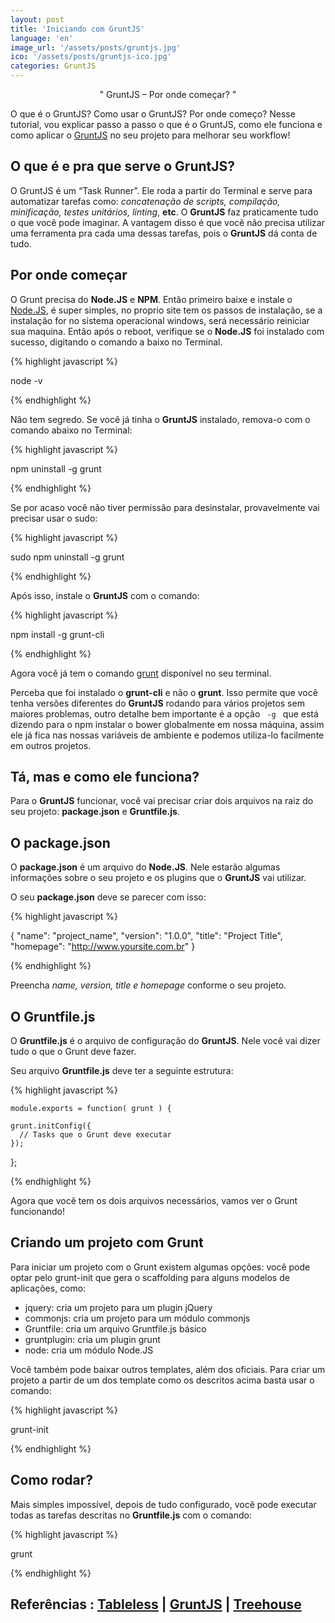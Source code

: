 ```yaml
---
layout: post
title: 'Iniciando com GruntJS'
language: 'en'
image_url: '/assets/posts/gruntjs.jpg'
ico: '/assets/posts/gruntjs-ico.jpg'
categories: GruntJS
---
```


<center>" GruntJS – Por onde começar? "</center>

O que é o GruntJS? Como usar o GruntJS? Por onde começo? Nesse tutorial, vou explicar passo a passo o que é o GruntJS, como ele funciona e como aplicar o [GruntJS](http://gruntjs.com/) no seu projeto para melhorar seu workflow!

<!-- more -->

## O que é e pra que serve o GruntJS?

O GruntJS é um “Task Runner”. Ele roda a partir do Terminal e serve para automatizar tarefas como: <i>concatenação de scripts, compilação, minificação, testes unitários, linting</i>, <b>etc</b>. O <b>GruntJS</b> faz praticamente tudo o que você pode imaginar. A vantagem disso é que você não precisa utilizar uma ferramenta pra cada uma dessas tarefas, pois o <b>GruntJS</b> dá conta de tudo.


## Por onde começar

O Grunt precisa do <b>Node.JS</b> e <b>NPM</b>. Então primeiro baixe e instale o [Node.JS](http://nodejs.org/download/), é super simples, no proprio site tem os passos de instalação, se a instalação for no sistema operacional windows, será necessário reiniciar sua maquina. Então após o reboot, verifique se o <b>Node.JS</b> foi instalado com sucesso, digitando o comando a baixo no Terminal.

{% highlight javascript %}

  node -v

{% endhighlight %}

Não tem segredo. Se você já tinha o <b>GruntJS</b> instalado, remova-o com o comando abaixo no Terminal:

{% highlight javascript %}

  npm uninstall -g grunt

{% endhighlight %}

Se por acaso você não tiver permissão para desinstalar, provavelmente vai precisar usar o sudo:

{% highlight javascript %}

  sudo npm uninstall -g grunt

{% endhighlight %}

Após isso, instale o <b>GruntJS</b> com o comando:

{% highlight javascript %}

  npm install -g grunt-cli

{% endhighlight %}

Agora você já tem o comando <u>grunt</u> disponível no seu terminal.

Perceba que foi instalado o <b>grunt-cli</b> e não o <b>grunt</b>. Isso permite que você tenha versões diferentes do <b>GruntJS</b> rodando para vários projetos sem maiores problemas, outro detalhe bem importante é a opção <code class="inline"> -g </code> que está dizendo para o npm instalar o bower globalmente em nossa máquina, assim ele já fica nas nossas variáveis de ambiente e podemos utiliza-lo facilmente em outros projetos.

## Tá, mas e como ele funciona?

Para o <b>GruntJS</b> funcionar, você vai precisar criar dois arquivos na raiz do seu projeto: <b>package.json</b> e <b>Gruntfile.js</b>.

## O package.json

O <b>package.json</b> é um arquivo do <b>Node.JS</b>. Nele estarão algumas informações sobre o seu projeto e os plugins que o <b>GruntJS</b> vai utilizar.

O seu <b>package.json</b> deve se parecer com isso:

{% highlight javascript %}

  {
  "name": "project_name",
  "version": "1.0.0",
  "title": "Project Title",
  "homepage": "http://www.yoursite.com.br"
  }

{% endhighlight %}

Preencha <i>name, version, title e homepage</i> conforme o seu projeto.


## O Gruntfile.js

O <b>Gruntfile.js</b> é o arquivo de configuração do <b>GruntJS</b>. Nele você vai dizer tudo o que o Grunt deve fazer.

Seu arquivo <b>Gruntfile.js</b> deve ter a seguinte estrutura:

{% highlight javascript %}

    module.exports = function( grunt ) {

    grunt.initConfig({
      // Tasks que o Grunt deve executar
    });
  };

{% endhighlight %}

Agora que você tem os dois arquivos necessários, vamos ver o Grunt funcionando!

## Criando um projeto com Grunt

Para iniciar um projeto com o Grunt existem algumas opções: você pode optar pelo grunt-init que gera o scaffolding para alguns modelos de aplicações, como:

* jquery: cria um projeto para um plugin jQuery
* commonjs: cria um projeto para um módulo commonjs
* Gruntfile: cria um arquivo Gruntfile.js básico
* gruntplugin: cria um plugin grunt
* node: cria um módulo Node.JS

Você também pode baixar outros templates, além dos oficiais. Para criar um projeto a partir de um dos template como os descritos acima basta usar o comando:

{% highlight javascript %}

  grunt-init

{% endhighlight %}

## Como rodar?

Mais simples impossível, depois de tudo configurado, você pode executar todas as tarefas descritas no <b>Gruntfile.js</b> com o comando:

{% highlight javascript %}

  grunt

{% endhighlight %}

## Referências : [Tableless](http://tableless.com.br/) | [GruntJS](http://gruntjs.com/getting-started) | [Treehouse](http://blog.teamtreehouse.com/)
